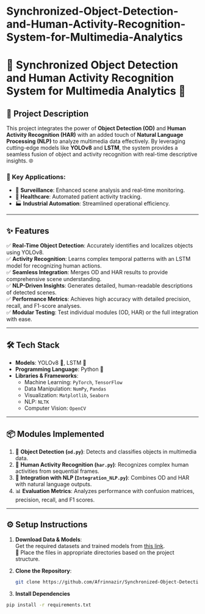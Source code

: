 # Synchronized-Object-Detection-and-Human-Activity-Recognition-System-for-Multimedia-Analytics

# 🌟 Synchronized Object Detection and Human Activity Recognition System for Multimedia Analytics 🚀

## 📝 Project Description

This project integrates the power of **Object Detection (OD)** and **Human Activity Recognition (HAR)** with an added touch of **Natural Language Processing (NLP)** to analyze multimedia data effectively. By leveraging cutting-edge models like **YOLOv8** and **LSTM**, the system provides a seamless fusion of object and activity recognition with real-time descriptive insights. 🌐

### 🌟 Key Applications:
- 🎥 **Surveillance**: Enhanced scene analysis and real-time monitoring.
- 🏥 **Healthcare**: Automated patient activity tracking.
- 🏭 **Industrial Automation**: Streamlined operational efficiency.

---

## ✨ Features

✅ **Real-Time Object Detection**: Accurately identifies and localizes objects using YOLOv8.  
✅ **Activity Recognition**: Learns complex temporal patterns with an LSTM model for recognizing human actions.  
✅ **Seamless Integration**: Merges OD and HAR results to provide comprehensive scene understanding.  
✅ **NLP-Driven Insights**: Generates detailed, human-readable descriptions of detected scenes.  
✅ **Performance Metrics**: Achieves high accuracy with detailed precision, recall, and F1-score analyses.  
✅ **Modular Testing**: Test individual modules (OD, HAR) or the full integration with ease.  

---

## 🛠️ Tech Stack

- **Models**: YOLOv8 🦾, LSTM 🧠  
- **Programming Language**: Python 🐍  
- **Libraries & Frameworks**:  
  - Machine Learning: `PyTorch`, `TensorFlow`  
  - Data Manipulation: `NumPy`, `Pandas`  
  - Visualization: `Matplotlib`, `Seaborn`  
  - NLP: `NLTK`  
  - Computer Vision: `OpenCV`

---

## 📦 Modules Implemented

1. 🎯 **Object Detection (`od.py`)**: Detects and classifies objects in multimedia data.  
2. 🕺 **Human Activity Recognition (`har.py`)**: Recognizes complex human activities from sequential frames.  
3. 🔗 **Integration with NLP (`Integration_NLP.py`)**: Combines OD and HAR with natural language outputs.  
4. 📊 **Evaluation Metrics**: Analyzes performance with confusion matrices, precision, recall, and F1 scores.

---

## ⚙️ Setup Instructions

1. **Download Data & Models**:  
   Get the required datasets and trained models from [this link](https://drive.google.com/drive/folders/1kbJnAsMOfXh3wHCJhk0ufgQkhKW24cpR?usp=sharing).  
   📂 Place the files in appropriate directories based on the project structure.

2. **Clone the Repository**:  
   ```bash
   git clone https://github.com/Afrinnazir/Synchronized-Object-Detection-and-Human-Activity-Recognition-System-for-Multimedia-Analytics.git
   
3. **Install Dependencies**  
  ```bash
  pip install -r requirements.txt

